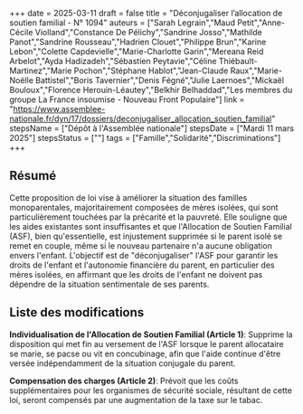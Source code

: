 +++
date = 2025-03-11
draft = false
title = "Déconjugaliser l’allocation de soutien familial - N° 1094"
auteurs = ["Sarah Legrain","Maud Petit","Anne-Cécile Violland","Constance De Pélichy","Sandrine Josso","Mathilde Panot","Sandrine Rousseau","Hadrien Clouet","Philippe Brun","Karine Lebon","Colette Capdevielle","Marie-Charlotte Garin","Mereana Reid Arbelot","Ayda Hadizadeh","Sébastien Peytavie","Céline Thiébault-Martinez","Marie Pochon","Stéphane Hablot","Jean-Claude Raux","Marie-Noëlle Battistel","Boris Tavernier","Denis Fégné","Julie Laernoes","Mickaël Bouloux","Florence Herouin-Léautey","Belkhir Belhaddad","Les membres du groupe La France insoumise - Nouveau Front Populaire"]
link = "https://www.assemblee-nationale.fr/dyn/17/dossiers/deconjugaliser_allocation_soutien_familial"
stepsName = ["Dépôt à l'Assemblée nationale"]
stepsDate = ["Mardi 11 mars 2025"]
stepsStatus = [""]
tags = ["Famille","Solidarité","Discriminations"]
+++

## Résumé

Cette proposition de loi vise à améliorer la situation des familles monoparentales, majoritairement composées de mères isolées, qui sont particulièrement touchées par la précarité et la pauvreté. Elle souligne que les aides existantes sont insuffisantes et que l'Allocation de Soutien Familial (ASF), bien qu'essentielle, est injustement supprimée si le parent isolé se remet en couple, même si le nouveau partenaire n'a aucune obligation envers l'enfant. L'objectif est de "déconjugaliser" l'ASF pour garantir les droits de l'enfant et l'autonomie financière du parent, en particulier des mères isolées, en affirmant que les droits de l'enfant ne doivent pas dépendre de la situation sentimentale de ses parents.

## Liste des modifications

**Individualisation de l'Allocation de Soutien Familial (Article 1)**: Supprime la disposition qui met fin au versement de l'ASF lorsque le parent allocataire se marie, se pacse ou vit en concubinage, afin que l'aide continue d'être versée indépendamment de la situation conjugale du parent.

**Compensation des charges (Article 2)**: Prévoit que les coûts supplémentaires pour les organismes de sécurité sociale, résultant de cette loi, seront compensés par une augmentation de la taxe sur le tabac.
